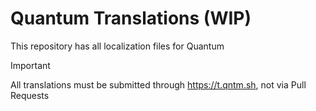 # Quantum Translations (WIP)

This repository has all localization files for Quantum

> [!IMPORTANT]
> All translations must be submitted through https://t.qntm.sh, not via Pull Requests

